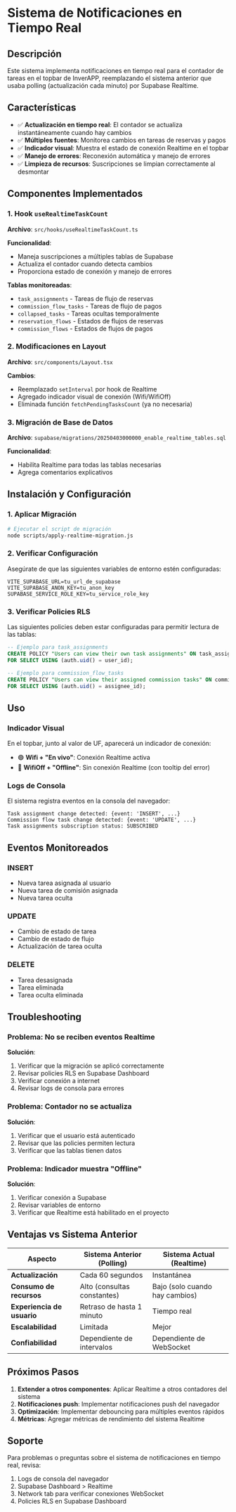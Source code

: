 # Sistema de Notificaciones en Tiempo Real

## Descripción

Este sistema implementa notificaciones en tiempo real para el contador de tareas en el topbar de InverAPP, reemplazando el sistema anterior que usaba polling (actualización cada minuto) por Supabase Realtime.

## Características

- ✅ **Actualización en tiempo real**: El contador se actualiza instantáneamente cuando hay cambios
- ✅ **Múltiples fuentes**: Monitorea cambios en tareas de reservas y pagos
- ✅ **Indicador visual**: Muestra el estado de conexión Realtime en el topbar
- ✅ **Manejo de errores**: Reconexión automática y manejo de errores
- ✅ **Limpieza de recursos**: Suscripciones se limpian correctamente al desmontar

## Componentes Implementados

### 1. Hook `useRealtimeTaskCount`

**Archivo**: `src/hooks/useRealtimeTaskCount.ts`

**Funcionalidad**:
- Maneja suscripciones a múltiples tablas de Supabase
- Actualiza el contador cuando detecta cambios
- Proporciona estado de conexión y manejo de errores

**Tablas monitoreadas**:
- `task_assignments` - Tareas de flujo de reservas
- `commission_flow_tasks` - Tareas de flujo de pagos
- `collapsed_tasks` - Tareas ocultas temporalmente
- `reservation_flows` - Estados de flujos de reservas
- `commission_flows` - Estados de flujos de pagos

### 2. Modificaciones en Layout

**Archivo**: `src/components/Layout.tsx`

**Cambios**:
- Reemplazado `setInterval` por hook de Realtime
- Agregado indicador visual de conexión (Wifi/WifiOff)
- Eliminada función `fetchPendingTasksCount` (ya no necesaria)

### 3. Migración de Base de Datos

**Archivo**: `supabase/migrations/20250403000000_enable_realtime_tables.sql`

**Funcionalidad**:
- Habilita Realtime para todas las tablas necesarias
- Agrega comentarios explicativos

## Instalación y Configuración

### 1. Aplicar Migración

```bash
# Ejecutar el script de migración
node scripts/apply-realtime-migration.js
```

### 2. Verificar Configuración

Asegúrate de que las siguientes variables de entorno estén configuradas:

```env
VITE_SUPABASE_URL=tu_url_de_supabase
VITE_SUPABASE_ANON_KEY=tu_anon_key
SUPABASE_SERVICE_ROLE_KEY=tu_service_role_key
```

### 3. Verificar Policies RLS

Las siguientes policies deben estar configuradas para permitir lectura de las tablas:

```sql
-- Ejemplo para task_assignments
CREATE POLICY "Users can view their own task assignments" ON task_assignments
FOR SELECT USING (auth.uid() = user_id);

-- Ejemplo para commission_flow_tasks
CREATE POLICY "Users can view their assigned commission tasks" ON commission_flow_tasks
FOR SELECT USING (auth.uid() = assignee_id);
```

## Uso

### Indicador Visual

En el topbar, junto al valor de UF, aparecerá un indicador de conexión:

- 🟢 **Wifi + "En vivo"**: Conexión Realtime activa
- 🔴 **WifiOff + "Offline"**: Sin conexión Realtime (con tooltip del error)

### Logs de Consola

El sistema registra eventos en la consola del navegador:

```
Task assignment change detected: {event: 'INSERT', ...}
Commission flow task change detected: {event: 'UPDATE', ...}
Task assignments subscription status: SUBSCRIBED
```

## Eventos Monitoreados

### INSERT
- Nueva tarea asignada al usuario
- Nueva tarea de comisión asignada
- Nueva tarea oculta

### UPDATE
- Cambio de estado de tarea
- Cambio de estado de flujo
- Actualización de tarea oculta

### DELETE
- Tarea desasignada
- Tarea eliminada
- Tarea oculta eliminada

## Troubleshooting

### Problema: No se reciben eventos Realtime

**Solución**:
1. Verificar que la migración se aplicó correctamente
2. Revisar policies RLS en Supabase Dashboard
3. Verificar conexión a internet
4. Revisar logs de consola para errores

### Problema: Contador no se actualiza

**Solución**:
1. Verificar que el usuario está autenticado
2. Revisar que las policies permiten lectura
3. Verificar que las tablas tienen datos

### Problema: Indicador muestra "Offline"

**Solución**:
1. Verificar conexión a Supabase
2. Revisar variables de entorno
3. Verificar que Realtime está habilitado en el proyecto

## Ventajas vs Sistema Anterior

| Aspecto | Sistema Anterior (Polling) | Sistema Actual (Realtime) |
|---------|---------------------------|---------------------------|
| **Actualización** | Cada 60 segundos | Instantánea |
| **Consumo de recursos** | Alto (consultas constantes) | Bajo (solo cuando hay cambios) |
| **Experiencia de usuario** | Retraso de hasta 1 minuto | Tiempo real |
| **Escalabilidad** | Limitada | Mejor |
| **Confiabilidad** | Dependiente de intervalos | Dependiente de WebSocket |

## Próximos Pasos

1. **Extender a otros componentes**: Aplicar Realtime a otros contadores del sistema
2. **Notificaciones push**: Implementar notificaciones push del navegador
3. **Optimización**: Implementar debouncing para múltiples eventos rápidos
4. **Métricas**: Agregar métricas de rendimiento del sistema Realtime

## Soporte

Para problemas o preguntas sobre el sistema de notificaciones en tiempo real, revisa:

1. Logs de consola del navegador
2. Supabase Dashboard > Realtime
3. Network tab para verificar conexiones WebSocket
4. Policies RLS en Supabase Dashboard 